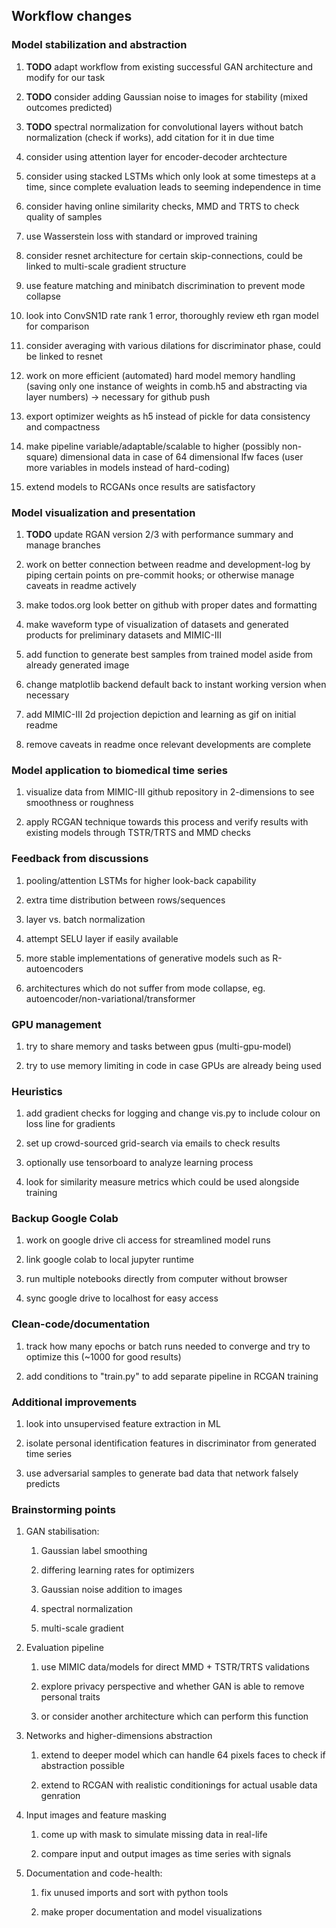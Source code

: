 Workflow changes
----------------

### Model stabilization and abstraction

1.  **TODO** adapt workflow from existing successful GAN
    architecture and modify for our task

2.  **TODO** consider adding Gaussian noise to images for
    stability (mixed outcomes predicted)

3.  **TODO** spectral normalization for convolutional layers
    without batch normalization (check if works), add citation for it in
    due time

4.  consider using attention layer for encoder-decoder archtecture

5.  consider using stacked LSTMs which only look at some timesteps at a
    time, since complete evaluation leads to seeming independence in
    time

6.  consider having online similarity checks, MMD and TRTS to check
    quality of samples

7.  use Wasserstein loss with standard or improved training

8.  consider resnet architecture for certain skip-connections, could be
    linked to multi-scale gradient structure

9.  use feature matching and minibatch discrimination to prevent mode
    collapse

10. look into ConvSN1D rate rank 1 error, thoroughly review eth rgan
    model for comparison

11. consider averaging with various dilations for discriminator phase,
    could be linked to resnet

12. work on more efficient (automated) hard model memory handling
    (saving only one instance of weights in comb.h5 and abstracting via
    layer numbers) -\> necessary for github push

13. export optimizer weights as h5 instead of pickle for data
    consistency and compactness

14. make pipeline variable/adaptable/scalable to higher (possibly
    non-square) dimensional data in case of 64 dimensional lfw faces
    (user more variables in models instead of hard-coding)

15. extend models to RCGANs once results are satisfactory

### Model visualization and presentation

1.  **TODO** update RGAN version 2/3 with performance summary
    and manage branches

2.  work on better connection between readme and development-log by
    piping certain points on pre-commit hooks; or otherwise manage
    caveats in readme actively

3.  make todos.org look better on github with proper dates and
    formatting

4.  make waveform type of visualization of datasets and generated
    products for preliminary datasets and MIMIC-III

5.  add function to generate best samples from trained model aside from
    already generated image

6.  change matplotlib backend default back to instant working version
    when necessary

7.  add MIMIC-III 2d projection depiction and learning as gif on initial
    readme

8.  remove caveats in readme once relevant developments are complete

### Model application to biomedical time series

1.  visualize data from MIMIC-III github repository in 2-dimensions to
    see smoothness or roughness

2.  apply RCGAN technique towards this process and verify results with
    existing models through TSTR/TRTS and MMD checks

### Feedback from discussions

1.  pooling/attention LSTMs for higher look-back capability

2.  extra time distribution between rows/sequences

3.  layer vs. batch normalization

4.  attempt SELU layer if easily available

5.  more stable implementations of generative models such as
    R-autoencoders

6.  architectures which do not suffer from mode collapse, eg.
    autoencoder/non-variational/transformer

### GPU management

1.  try to share memory and tasks between gpus (multi-gpu-model)

2.  try to use memory limiting in code in case GPUs are already being
    used

### Heuristics

1.  add gradient checks for logging and change vis.py to include colour
    on loss line for gradients

2.  set up crowd-sourced grid-search via emails to check results

3.  optionally use tensorboard to analyze learning process

4.  look for similarity measure metrics which could be used alongside
    training

### Backup Google Colab

1.  work on google drive cli access for streamlined model runs

2.  link google colab to local jupyter runtime

3.  run multiple notebooks directly from computer without browser

4.  sync google drive to localhost for easy access

### Clean-code/documentation

1.  track how many epochs or batch runs needed to converge and try to
    optimize this (\~1000 for good results)

2.  add conditions to \"train.py\" to add separate pipeline in RCGAN
    training

### Additional improvements

1.  look into unsupervised feature extraction in ML

2.  isolate personal identification features in discriminator from
    generated time series

3.  use adversarial samples to generate bad data that network falsely
    predicts

### Brainstorming points

1.  GAN stabilisation:

    1.  Gaussian label smoothing

    2.  differing learning rates for optimizers

    3.  Gaussian noise addition to images

    4.  spectral normalization

    5.  multi-scale gradient

2.  Evaluation pipeline

    1.  use MIMIC data/models for direct MMD + TSTR/TRTS validations

    2.  explore privacy perspective and whether GAN is able to remove
        personal traits

    3.  or consider another architecture which can perform this function

3.  Networks and higher-dimensions abstraction

    1.  extend to deeper model which can handle 64 pixels faces to check
        if abstraction possible

    2.  extend to RCGAN with realistic conditionings for actual usable
        data genration

4.  Input images and feature masking

    1.  come up with mask to simulate missing data in real-life

    2.  compare input and output images as time series with signals

5.  Documentation and code-health:

    1.  fix unused imports and sort with python tools

    2.  make proper documentation and model visualizations
